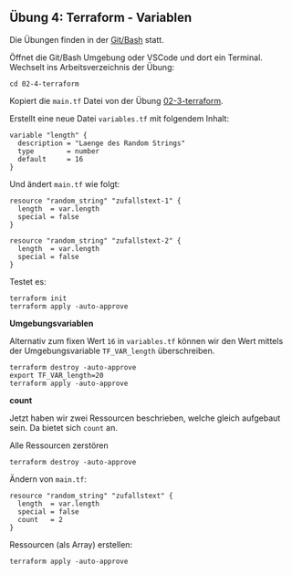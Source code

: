 ## Übung 4: Terraform - Variablen

Die Übungen finden in der [Git/Bash](https://git-scm.com/downloads) statt. 

Öffnet die Git/Bash Umgebung oder VSCode und dort ein Terminal. Wechselt ins Arbeitsverzeichnis der Übung:

    cd 02-4-terraform
    
Kopiert die `main.tf` Datei von der Übung [02-3-terraform](../02-3-terraform/).

Erstellt eine neue Datei `variables.tf` mit folgendem Inhalt:

    variable "length" {
      description = "Laenge des Random Strings"
      type        = number
      default     = 16
    }
    
Und ändert `main.tf` wie folgt:

    resource "random_string" "zufallstext-1" {
      length  = var.length
      special = false
    }
    
    resource "random_string" "zufallstext-2" {
      length  = var.length
      special = false
    }
    
Testet es:

    terraform init
    terraform apply -auto-approve       

**Umgebungsvariablen**

Alternativ zum fixen Wert `16` in `variables.tf` können wir den Wert mittels der Umgebungsvariable `TF_VAR_length` überschreiben.
 
    terraform destroy -auto-approve
    export TF_VAR_length=20
    terraform apply -auto-approve       

**count**

Jetzt haben wir zwei Ressourcen beschrieben, welche gleich aufgebaut sein. Da bietet sich `count` an.

Alle Ressourcen zerstören

    terraform destroy -auto-approve

Ändern von `main.tf`:

    resource "random_string" "zufallstext" {
      length  = var.length
      special = false
      count   = 2
    }

Ressourcen (als Array) erstellen:

    terraform apply -auto-approve       
